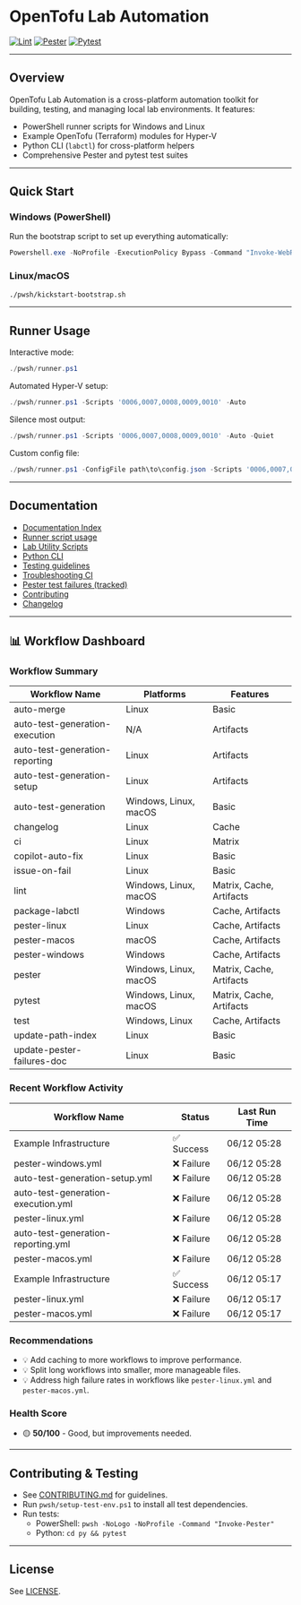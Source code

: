 # OpenTofu Lab Automation

[![Lint](https://github.com/wizzense/opentofu-lab-automation/actions/workflows/lint.yml/badge.svg)](https://github.com/wizzense/opentofu-lab-automation/actions/workflows/lint.yml)
[![Pester](https://github.com/wizzense/opentofu-lab-automation/actions/workflows/pester.yml/badge.svg)](https://github.com/wizzense/opentofu-lab-automation/actions/workflows/pester.yml)
[![Pytest](https://github.com/wizzense/opentofu-lab-automation/actions/workflows/pytest.yml/badge.svg)](https://github.com/wizzense/opentofu-lab-automation/actions/workflows/pytest.yml)

---

## Overview

OpenTofu Lab Automation is a cross-platform automation toolkit for building, testing, and managing local lab environments. It features:
- PowerShell runner scripts for Windows and Linux
- Example OpenTofu (Terraform) modules for Hyper-V
- Python CLI (`labctl`) for cross-platform helpers
- Comprehensive Pester and pytest test suites

---

## Quick Start

### Windows (PowerShell)

Run the bootstrap script to set up everything automatically:

```powershell
Powershell.exe -NoProfile -ExecutionPolicy Bypass -Command "Invoke-WebRequest -Uri 'https://raw.githubusercontent.com/wizzense/opentofu-lab-automation/refs/heads/main/pwsh/kicker-bootstrap.ps1' -OutFile '.\kicker-bootstrap.ps1'; .\kicker-bootstrap.ps1 -Quiet"
```

### Linux/macOS

```bash
./pwsh/kickstart-bootstrap.sh
```

---

## Runner Usage

Interactive mode:
```powershell
./pwsh/runner.ps1
```

Automated Hyper-V setup:
```powershell
./pwsh/runner.ps1 -Scripts '0006,0007,0008,0009,0010' -Auto
```

Silence most output:
```powershell
./pwsh/runner.ps1 -Scripts '0006,0007,0008,0009,0010' -Auto -Quiet
```

Custom config file:
```powershell
./pwsh/runner.ps1 -ConfigFile path\to\config.json -Scripts '0006,0007,0008,0009,0010' -Auto
```

---

## Documentation

- [Documentation Index](docs/index.md)
- [Runner script usage](docs/runner.md)
- [Lab Utility Scripts](docs/lab_utils.md)
- [Python CLI](docs/python-cli.md)
- [Testing guidelines](docs/testing.md)
- [Troubleshooting CI](docs/troubleshooting.md)
- [Pester test failures (tracked)](docs/pester-test-failures.md)
- [Contributing](CONTRIBUTING.md)
- [Changelog](CHANGELOG.md)

---

## 📊 Workflow Dashboard

### Workflow Summary
| Workflow Name                  | Platforms              | Features                |
|-------------------------------|-----------------------|-------------------------|
| auto-merge                   | Linux                 | Basic                   |
| auto-test-generation-execution | N/A                   | Artifacts               |
| auto-test-generation-reporting | Linux                 | Artifacts               |
| auto-test-generation-setup    | Linux                 | Artifacts               |
| auto-test-generation          | Windows, Linux, macOS | Basic                   |
| changelog                    | Linux                 | Cache                   |
| ci                           | Linux                 | Matrix                  |
| copilot-auto-fix             | Linux                 | Basic                   |
| issue-on-fail                | Linux                 | Basic                   |
| lint                         | Windows, Linux, macOS | Matrix, Cache, Artifacts|
| package-labctl               | Windows               | Cache, Artifacts        |
| pester-linux                 | Linux                 | Cache, Artifacts        |
| pester-macos                 | macOS                 | Cache, Artifacts        |
| pester-windows               | Windows               | Cache, Artifacts        |
| pester                       | Windows, Linux, macOS | Matrix, Cache, Artifacts|
| pytest                       | Windows, Linux, macOS | Matrix, Cache, Artifacts|
| test                         | Windows, Linux        | Cache, Artifacts        |
| update-path-index            | Linux                 | Basic                   |
| update-pester-failures-doc   | Linux                 | Basic                   |

### Recent Workflow Activity
| Workflow Name                  | Status     | Last Run Time |
|-------------------------------|------------|---------------|
| Example Infrastructure        | ✅ Success | 06/12 05:28   |
| pester-windows.yml            | ❌ Failure | 06/12 05:28   |
| auto-test-generation-setup.yml| ❌ Failure | 06/12 05:28   |
| auto-test-generation-execution.yml | ❌ Failure | 06/12 05:28   |
| pester-linux.yml              | ❌ Failure | 06/12 05:28   |
| auto-test-generation-reporting.yml | ❌ Failure | 06/12 05:28   |
| pester-macos.yml              | ❌ Failure | 06/12 05:28   |
| Example Infrastructure        | ✅ Success | 06/12 05:17   |
| pester-linux.yml              | ❌ Failure | 06/12 05:17   |
| pester-macos.yml              | ❌ Failure | 06/12 05:17   |

### Recommendations
- 💡 Add caching to more workflows to improve performance.
- 💡 Split long workflows into smaller, more manageable files.
- 💡 Address high failure rates in workflows like `pester-linux.yml` and `pester-macos.yml`.

### Health Score
- 🟡 **50/100** - Good, but improvements needed.

---

## Contributing & Testing

- See [CONTRIBUTING.md](CONTRIBUTING.md) for guidelines.
- Run `pwsh/setup-test-env.ps1` to install all test dependencies.
- Run tests:
  - PowerShell: `pwsh -NoLogo -NoProfile -Command "Invoke-Pester"`
  - Python: `cd py && pytest`

---

## License

See [LICENSE](LICENSE).

